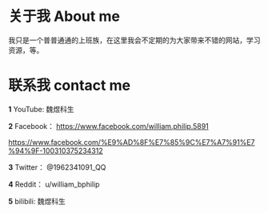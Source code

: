 # 关于我 About me
我只是一个普普通通的上班族，在这里我会不定期的为大家带来不错的网站，学习资源，等。
# 联系我 contact me

**1** YouTube: 魏煜科生

**2** Facebook： https://www.facebook.com/william.philip.5891

https://www.facebook.com/%E9%AD%8F%E7%85%9C%E7%A7%91%E7%94%9F-100310375234312	

**3** Twitter： @1962341091_QQ

**4** Reddit： u/william_bphilip

**5** bilibili: 魏煜科生
